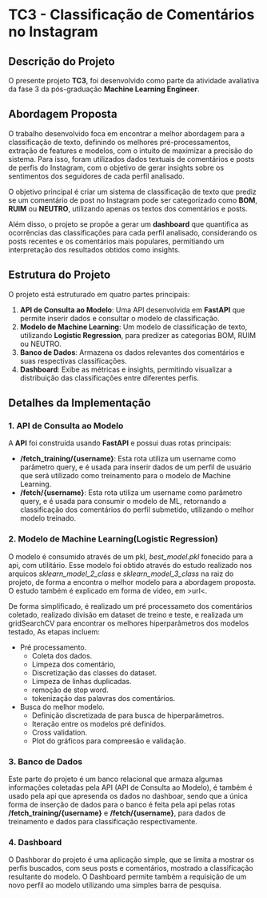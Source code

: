 # TC3 - Classificação de Comentários no Instagram

## Descrição do Projeto

O presente projeto **TC3**, foi desenvolvido como parte da atividade avaliativa da fase 3 da pós-graduação **Machine Learning Engineer**.

## Abordagem Proposta

O trabalho desenvolvido foca em encontrar a melhor abordagem para a classificação de texto, definindo os melhores pré-processamentos, extração de features e modelos, com o intuito de maximizar a precisão do sistema. Para isso, foram utilizados dados textuais de comentários e posts de perfis do Instagram, com o objetivo de gerar insights sobre os sentimentos dos seguidores de cada perfil analisado.

O objetivo principal é criar um sistema de classificação de texto que prediz se um comentário de post no Instagram pode ser categorizado como **BOM**, **RUIM** ou **NEUTRO**, utilizando apenas os textos dos comentários e posts.

Além disso, o projeto se propõe a gerar um **dashboard** que quantifica as ocorrências das classificações para cada perfil analisado, considerando os posts recentes e os comentários mais populares, permitiando um interpretação dos resultados obtidos como insights.

## Estrutura do Projeto

O projeto está estruturado em quatro partes principais:

1. **API de Consulta ao Modelo**: Uma API desenvolvida em **FastAPI** que permite inserir dados e consultar o modelo de classificação.
2. **Modelo de Machine Learning**: Um modelo de classificação de texto, utilizando **Logistic Regression**, para predizer as categorias BOM, RUIM ou NEUTRO.
3. **Banco de Dados**: Armazena os dados relevantes dos comentários e suas respectivas classificações.
4. **Dashboard**: Exibe as métricas e insights, permitindo visualizar a distribuição das classificações entre diferentes perfis.

## Detalhes da Implementação

### 1. API de Consulta ao Modelo

A **API** foi construída usando **FastAPI** e possui duas rotas principais:

- **/fetch_training/{username}**: Esta rota utiliza um username como parâmetro query, e é usada para inserir dados de um perfil de usuário que será utilizado como treinamento para o modelo de Machine Learning.
- **/fetch/{username}**: Esta rota utiliza um username como parâmetro query, e é usada para consumir o modelo de ML, retornando a classificação dos comentários do perfil submetido, utilizando o melhor modelo treinado.

### 2. Modelo de Machine Learning(Logistic Regression)

O modelo é consumido através de um pkl, _best_model.pkl_ fonecido para a api, com utilitário. Esse modelo foi obtido através do estudo realizado nos arquicos _sklearn_model_2_class_ e _sklearn_model_3_class_ na raiz do projeto, de forma a encontra o melhor modelo para a abordagem proposta. O estudo também é explicado em forma de video, em >url<.

De forma simplificado, é realizado um pré processameto dos comentários coletado, realizado divisão em dataset de treino e teste, e realizada um gridSearchCV para encontrar os melhores hiperparâmetros dos modelos testado, As etapas incluem:

- Pré processamento.
  - Coleta dos dados.
  - Limpeza dos comentário,
  - Discretização das classes do dataset.
  - Limpeza de linhas duplicadas.
  - remoção de stop word.
  - tokenização das palavras dos comentários.
- Busca do melhor modelo.
  - Definição discretizada de para busca de hiperparâmetros.
  - Iteração entre os modelos pré definidos.
  - Cross validation.
  - Plot do gráficos para compreesão e validação.
  
### 3. Banco de Dados

Este parte do projeto é um banco relacional que armaza algumas informações coletadas pela API (API de Consulta ao Modelo), é também é usado pela api que apresenda os dados no dashboar, sendo que a única forma de inserção de dados para o banco é feita pela api pelas rotas **/fetch_training/{username}** e **/fetch/{username}**, para dados de treinamento e dados para classificação respectivamente.

### 4. Dashboard

O Dashborar do projeto é uma aplicação simple, que se limita a mostrar os perfis buscados, com seus posts e comentários, mostrado a classificação resultante do modelo. O Dashboard permite também a requisição de um novo perfil ao modelo utilizando uma simples barra de pesquisa.


